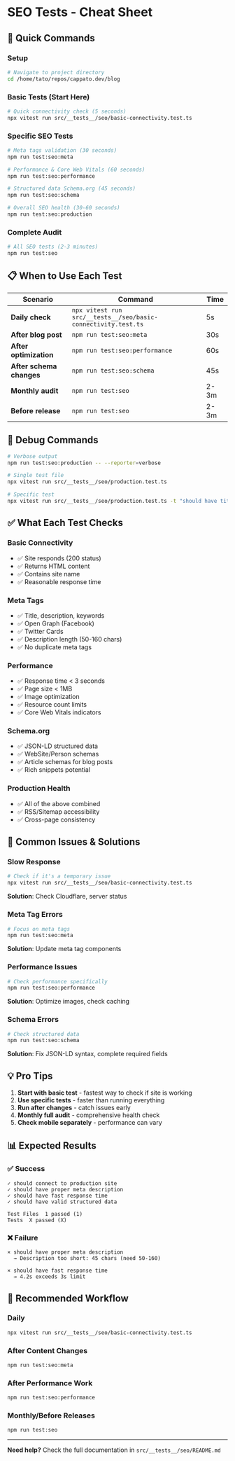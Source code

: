 # SEO Tests - Cheat Sheet

## 🚀 Quick Commands

### Setup
```bash
# Navigate to project directory
cd /home/tato/repos/cappato.dev/blog
```

### Basic Tests (Start Here)
```bash
# Quick connectivity check (5 seconds)
npx vitest run src/__tests__/seo/basic-connectivity.test.ts
```

### Specific SEO Tests
```bash
# Meta tags validation (30 seconds)
npm run test:seo:meta

# Performance & Core Web Vitals (60 seconds)
npm run test:seo:performance

# Structured data Schema.org (45 seconds)
npm run test:seo:schema

# Overall SEO health (30-60 seconds)
npm run test:seo:production
```

### Complete Audit
```bash
# All SEO tests (2-3 minutes)
npm run test:seo
```

## 📋 When to Use Each Test

| Scenario | Command | Time |
|----------|---------|------|
| **Daily check** | `npx vitest run src/__tests__/seo/basic-connectivity.test.ts` | 5s |
| **After blog post** | `npm run test:seo:meta` | 30s |
| **After optimization** | `npm run test:seo:performance` | 60s |
| **After schema changes** | `npm run test:seo:schema` | 45s |
| **Monthly audit** | `npm run test:seo` | 2-3m |
| **Before release** | `npm run test:seo` | 2-3m |

## 🔧 Debug Commands

```bash
# Verbose output
npm run test:seo:production -- --reporter=verbose

# Single test file
npx vitest run src/__tests__/seo/production.test.ts

# Specific test
npx vitest run src/__tests__/seo/production.test.ts -t "should have title tag"
```

## ✅ What Each Test Checks

### Basic Connectivity
- ✅ Site responds (200 status)
- ✅ Returns HTML content
- ✅ Contains site name
- ✅ Reasonable response time

### Meta Tags
- ✅ Title, description, keywords
- ✅ Open Graph (Facebook)
- ✅ Twitter Cards
- ✅ Description length (50-160 chars)
- ✅ No duplicate meta tags

### Performance
- ✅ Response time < 3 seconds
- ✅ Page size < 1MB
- ✅ Image optimization
- ✅ Resource count limits
- ✅ Core Web Vitals indicators

### Schema.org
- ✅ JSON-LD structured data
- ✅ WebSite/Person schemas
- ✅ Article schemas for blog posts
- ✅ Rich snippets potential

### Production Health
- ✅ All of the above combined
- ✅ RSS/Sitemap accessibility
- ✅ Cross-page consistency

## 🚨 Common Issues & Solutions

### Slow Response
```bash
# Check if it's a temporary issue
npx vitest run src/__tests__/seo/basic-connectivity.test.ts
```
**Solution**: Check Cloudflare, server status

### Meta Tag Errors
```bash
# Focus on meta tags
npm run test:seo:meta
```
**Solution**: Update meta tag components

### Performance Issues
```bash
# Check performance specifically
npm run test:seo:performance
```
**Solution**: Optimize images, check caching

### Schema Errors
```bash
# Check structured data
npm run test:seo:schema
```
**Solution**: Fix JSON-LD syntax, complete required fields

## 💡 Pro Tips

1. **Start with basic test** - fastest way to check if site is working
2. **Use specific tests** - faster than running everything
3. **Run after changes** - catch issues early
4. **Monthly full audit** - comprehensive health check
5. **Check mobile separately** - performance can vary

## 📊 Expected Results

### ✅ Success
```
✓ should connect to production site
✓ should have proper meta description
✓ should have fast response time
✓ should have valid structured data

Test Files  1 passed (1)
Tests  X passed (X)
```

### ❌ Failure
```
× should have proper meta description
  → Description too short: 45 chars (need 50-160)

× should have fast response time  
  → 4.2s exceeds 3s limit
```

## 🎯 Recommended Workflow

### Daily
```bash
npx vitest run src/__tests__/seo/basic-connectivity.test.ts
```

### After Content Changes
```bash
npm run test:seo:meta
```

### After Performance Work
```bash
npm run test:seo:performance
```

### Monthly/Before Releases
```bash
npm run test:seo
```

---

**Need help?** Check the full documentation in `src/__tests__/seo/README.md`
